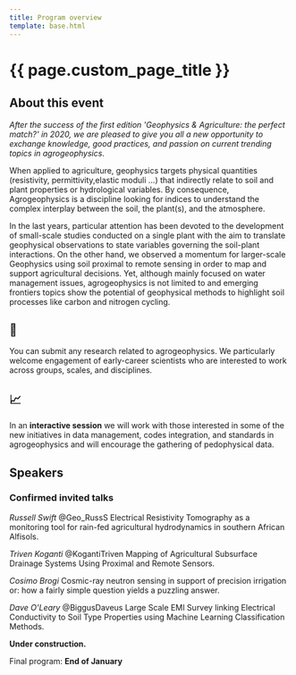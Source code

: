 ```yaml
---
title: Program overview
template: base.html
---
```


# {{ page.custom_page_title }}


## About this event

_After the success of the first edition '*Geophysics & Agriculture: the perfect match?*' in 2020, we are pleased to give you all a new opportunity to exchange knowledge, good practices, and passion on current trending topics in agrogeophysics._


When applied to agriculture, geophysics targets physical quantities (resistivity, permittivity,elastic moduli …) that indirectly relate to soil and plant properties or hydrological variables. By consequence, Agrogeophysics is a discipline looking for indices to understand the complex interplay between the soil, the plant(s), and the atmosphere. 

In the last years, particular attention has been devoted to the development of small-scale studies conducted on a single plant with the aim to translate geophysical observations to state variables governing the soil-plant interactions. On the other hand, we observed a momentum for larger-scale Geophysics using soil proximal to remote sensing in order to map and support agricultural decisions. Yet, although mainly focused on water management issues, agrogeophysics is not limited to and emerging frontiers topics show the potential of geophysical methods to highlight soil processes like carbon and nitrogen cycling.

## 📝 

You can submit any research related to agrogeophysics. We particularly welcome engagement of early-career scientists who are interested to work across groups, scales, and disciplines.

## 📈 

In an **interactive session**  we will work with those interested in some of the new initiatives in data management, codes integration, and standards in agrogeophysics and will encourage the gathering of pedophysical data. 



## Speakers
### Confirmed invited talks
*Russell Swift* @Geo_RussS
Electrical Resistivity Tomography as a monitoring tool for rain-fed agricultural hydrodynamics in southern African Alfisols.

*Triven Koganti* @KogantiTriven
Mapping of Agricultural Subsurface Drainage Systems Using Proximal and Remote Sensors. 

*Cosimo Brogi*
Cosmic-ray neutron sensing in support of precision irrigation or: how a fairly simple question yields a puzzling answer.

*Dave O'Leary* @BiggusDaveus
Large Scale EMI Survey linking Electrical Conductivity to Soil Type Properties using Machine Learning Classification Methods.


<div class="callout">

<i class="fa fa-paint-roller fa-lg me-2" aria-hidden="true"></i>
**Under construction.**

Final program: **End of January**
 
</div>




